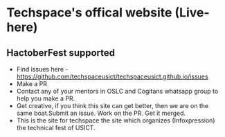 # Techspace's offical website (Live-here)

## HactoberFest supported

- Find issues here - https://github.com/techspaceusict/techspaceusict.github.io/issues
- Make a PR
- Contact any of your mentors in OSLC and Cogitans whatsapp group to help you make a PR.
- Get creative, if you think this site can get better, then we are on the same boat.Submit an issue. Work on the PR. Get it merged.
- This is the site for techspace the site which organizes (Infoxpression) the technical fest of USICT.
